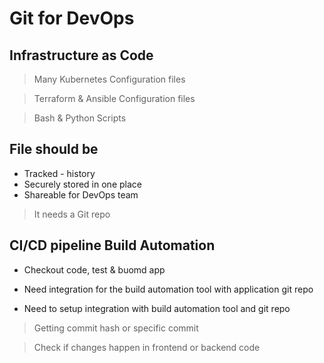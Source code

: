 # Git for DevOps

## Infrastructure as Code

> Many Kubernetes Configuration files

> Terraform & Ansible Configuration files

> Bash & Python Scripts

## File should be

* Tracked - history
* Securely stored in one place
* Shareable for DevOps team

> It needs a Git repo

## CI/CD pipeline Build Automation

- Checkout code, test & buomd app

- Need integration for the build automation tool with application git repo

- Need to setup integration with build automation tool and git repo 

> Getting commit hash or specific commit

> Check if changes happen in frontend or backend code